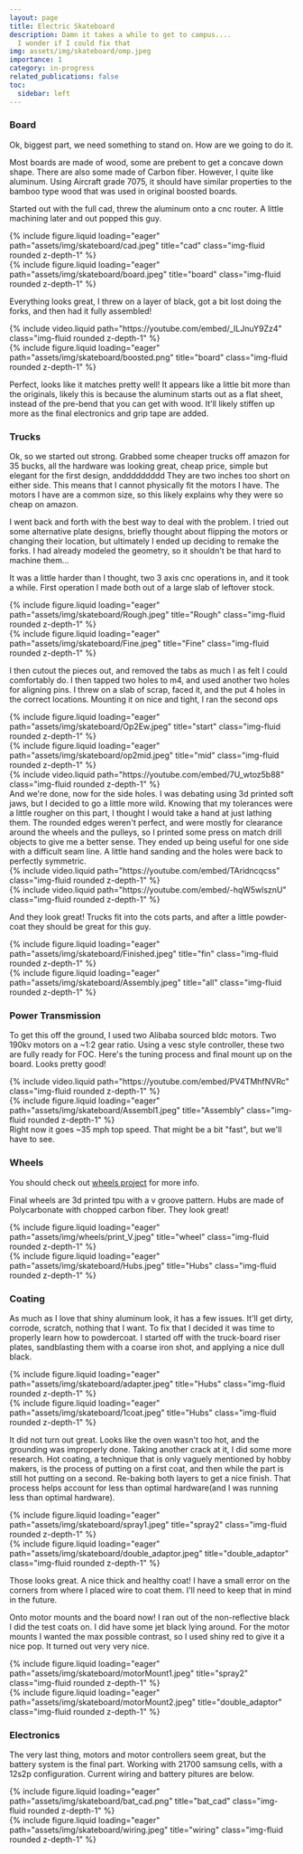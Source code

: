 ```yaml
---
layout: page
title: Electric Skateboard
description: Damn it takes a while to get to campus....
  I wonder if I could fix that
img: assets/img/skateboard/omp.jpeg
importance: 1
category: in-progress
related_publications: false
toc:
  sidebar: left
---
```


### **Board**

Ok, biggest part, we need something to stand on. How are we going to do it.

Most boards are made of wood, some are prebent to get a concave down shape. There are also some made of Carbon fiber. However, I quite like aluminum. Using Aircraft grade 7075, it should have similar properties to the bamboo type wood that was used in original boosted boards.

Started out with the full cad, threw the aluminum onto a cnc router. A little machining later and out popped this guy.

<div class="row">
     <div class="col-sm mt-3 mt-md-0">
        {% include figure.liquid loading="eager" path="assets/img/skateboard/cad.jpeg" title="cad" class="img-fluid rounded z-depth-1" %}
    </div>  
    <div class="col-sm mt-3 mt-md-0">
        {% include figure.liquid loading="eager" path="assets/img/skateboard/board.jpeg" title="board" class="img-fluid rounded z-depth-1" %}
    </div>
</div>

Everything looks great, I threw on a layer of black, got a bit lost doing the forks, and then had it fully assembled!

<div class="row">
     <div class="col-sm mt-3 mt-md-0">
        {% include video.liquid path="https://youtube.com/embed/_ILJnuY9Zz4" class="img-fluid rounded z-depth-1" %}
    </div>  
    <div class="col-sm mt-3 mt-md-0">
        {% include figure.liquid loading="eager" path="assets/img/skateboard/boosted.png" title="board" class="img-fluid rounded z-depth-1" %}
    </div>
</div>

Perfect, looks like it matches pretty well! It appears like a little bit more than the originals, likely this is because the aluminum starts out as a flat sheet, instead of the pre-bend that you can get with wood. It'll likely stiffen up more as the final electronics and grip tape are added.

### **Trucks**

Ok, so we started out strong. Grabbed some cheaper trucks off amazon for 35 bucks, all the hardware was looking great, cheap price, simple but elegant for the first design, anddddddddd
They are two inches too short on either side. This means that I cannot physically fit the motors I have. The motors I have are a common size, so this likely explains why they were so cheap on amazon.

I went back and forth with the best way to deal with the problem. I tried out some alternative plate designs, briefly thought about flipping the motors or changing their location, but ultimately I ended up deciding to remake the forks. I had already modeled the geometry, so it shouldn't be that hard to machine them...

It was a little harder than I thought, two 3 axis cnc operations in, and it took a while. First operation I made both out of a large slab of leftover stock.

<div class="row">
     <div class="col-sm mt-3 mt-md-0">
        {% include figure.liquid loading="eager" path="assets/img/skateboard/Rough.jpeg" title="Rough" class="img-fluid rounded z-depth-1" %}
    </div>  
    <div class="col-sm mt-3 mt-md-0">
        {% include figure.liquid loading="eager" path="assets/img/skateboard/Fine.jpeg" title="Fine" class="img-fluid rounded z-depth-1" %}
    </div>
</div>

I then cutout the pieces out, and removed the tabs as much I as felt I could comfortably do. I then tapped two holes to m4, and used another two holes for aligning pins. I threw on a slab of scrap, faced it, and the put 4 holes in the correct locations. Mounting it on nice and tight, I ran the second ops

<div class="row">
     <div class="col-sm mt-3 mt-md-0">
        {% include figure.liquid loading="eager" path="assets/img/skateboard/Op2Ew.jpeg" title="start" class="img-fluid rounded z-depth-1" %}
    </div>  
    <div class="col-sm mt-3 mt-md-0">
        {% include figure.liquid loading="eager" path="assets/img/skateboard/op2mid.jpeg" title="mid" class="img-fluid rounded z-depth-1" %}
    </div>
    <div class="col-sm mt-3 mt-md-0">
        {% include video.liquid path="https://youtube.com/embed/7U_wtoz5b88" class="img-fluid rounded z-depth-1" %}
    </div>
</div>
And we're done, now for the side holes. I was debating using 3d printed soft jaws, but I decided to go a little more wild. Knowing that my tolerances were a little rougher on this part, I thought I would take a hand at just lathing them. The rounded edges weren't perfect, and were mostly for clearance around the wheels and the pulleys, so I printed some press on match drill objects to give me a better sense. They ended up being useful for one side with a difficult seam line. A little hand sanding and the holes were back to perfectly symmetric.

<div class="row">
     <div class="col-sm mt-3 mt-md-0">
        {% include video.liquid path="https://youtube.com/embed/TAridncqcss" class="img-fluid rounded z-depth-1" %}
    </div>  
    <div class="col-sm mt-3 mt-md-0">
        {% include video.liquid path="https://youtube.com/embed/-hqW5wlsznU" class="img-fluid rounded z-depth-1" %}
    </div>
</div>

And they look great! Trucks fit into the cots parts, and after a little powder-coat they should be great for this guy.

<div class="row">
    <div class="col-sm mt-3 mt-md-0">
        {% include figure.liquid loading="eager" path="assets/img/skateboard/Finished.jpeg" title="fin" class="img-fluid rounded z-depth-1" %}
    </div>
    <div class="col-sm mt-3 mt-md-0">
        {% include figure.liquid loading="eager" path="assets/img/skateboard/Assembly.jpeg" title="all" class="img-fluid rounded z-depth-1" %}
    </div>
</div>

### **Power Transmission**

To get this off the ground, I used two Alibaba sourced bldc motors. Two 190kv motors on a ~1:2 gear ratio. Using a vesc style controller, these two are fully ready for FOC. Here's the tuning process and final mount up on the board. Looks pretty good!

<div class="row">
     <div class="col-sm mt-3 mt-md-0">
        {% include video.liquid path="https://youtube.com/embed/PV4TMhfNVRc" class="img-fluid rounded z-depth-1" %}
    </div>
    <div class="col-sm mt-3 mt-md-0">
        {% include figure.liquid loading="eager" path="assets/img/skateboard/Assembl1.jpeg" title="Assembly" class="img-fluid rounded z-depth-1" %}
    </div>
</div>
Right now it goes ~35 mph top speed. That might be a bit "fast", but we'll have to see.

### **Wheels**

You should check out <a href="../wheels">wheels project</a> for more info.

Final wheels are 3d printed tpu with a v groove pattern. Hubs are made of Polycarbonate with chopped carbon fiber. They look great!

<div class="row">
     <div class="col-sm mt-3 mt-md-0">
        {% include figure.liquid loading="eager" path="assets/img/wheels/print_V.jpeg" title="wheel" class="img-fluid rounded z-depth-1" %}
    </div>
    <div class="col-sm mt-3 mt-md-0">
        {% include figure.liquid loading="eager" path="assets/img/skateboard/Hubs.jpeg" title="Hubs" class="img-fluid rounded z-depth-1" %}
    </div>
</div>

### **Coating**

As much as I love that shiny aluminum look, it has a few issues. It'll get dirty, corrode, scratch, nothing that I want. To fix that I decided it was time to properly learn how to powdercoat. I started off with the truck-board riser plates, sandblasting them with a coarse iron shot, and applying a nice dull black.

<div class="row">
     <div class="col-sm mt-3 mt-md-0">
        {% include figure.liquid loading="eager" path="assets/img/skateboard/adapter.jpeg" title="Hubs" class="img-fluid rounded z-depth-1" %}
    </div>
    <div class="col-sm mt-3 mt-md-0">
        {% include figure.liquid loading="eager" path="assets/img/skateboard/1coat.jpeg" title="Hubs" class="img-fluid rounded z-depth-1" %}
    </div>
</div>

It did not turn out great. Looks like the oven wasn't too hot, and the grounding was improperly done. Taking another crack at it, I did some more research. Hot coating, a technique that is only vaguely mentioned by hobby makers, is the process of putting on a first coat, and then while the part is still hot putting on a second. Re-baking both layers to get a nice finish. That process helps account for less than optimal hardware(and I was running less than optimal hardware).

<div class="row">
     <div class="col-sm mt-3 mt-md-0">
        {% include figure.liquid loading="eager" path="assets/img/skateboard/spray1.jpeg" title="spray2" class="img-fluid rounded z-depth-1" %}
    </div>
    <div class="col-sm mt-3 mt-md-0">
        {% include figure.liquid loading="eager" path="assets/img/skateboard/double_adaptor.jpeg" title="double_adaptor" class="img-fluid rounded z-depth-1" %}
    </div>
</div>

Those looks great. A nice thick and healthy coat! I have a small error on the corners from where I placed wire to coat them. I'll need to keep that in mind in the future.

Onto motor mounts and the board now! I ran out of the non-reflective black I did the test coats on. I did have some jet black lying around. For the motor mounts I wanted the max possible contrast, so I used shiny red to give it a nice pop. It turned out very very nice.

<div class="row">
     <div class="col-sm mt-3 mt-md-0">
        {% include figure.liquid loading="eager" path="assets/img/skateboard/motorMount1.jpeg" title="spray2" class="img-fluid rounded z-depth-1" %}
    </div>
    <div class="col-sm mt-3 mt-md-0">
        {% include figure.liquid loading="eager" path="assets/img/skateboard/motorMount2.jpeg" title="double_adaptor" class="img-fluid rounded z-depth-1" %}
    </div>
</div>

### **Electronics**

The very last thing, motors and motor controllers seem great, but the battery system is the final part. Working with 21700 samsung cells, with a 12s2p configuration. Current wiring and battery pitures are below.

<div class="row">
     <div class="col-sm mt-3 mt-md-0">
        {% include figure.liquid loading="eager" path="assets/img/skateboard/bat_cad.png" title="bat_cad" class="img-fluid rounded z-depth-1" %}
    </div>
    <div class="col-sm mt-3 mt-md-0">
        {% include figure.liquid loading="eager" path="assets/img/skateboard/wiring.jpeg" title="wiring" class="img-fluid rounded z-depth-1" %}
    </div>
</div>
